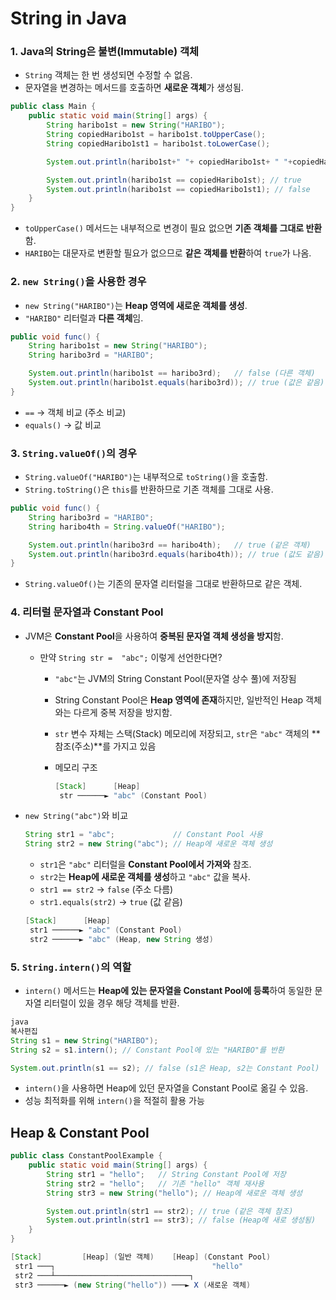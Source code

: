 # String in Java

### **1. Java의 String은 불변(Immutable) 객체**

- `String` 객체는 한 번 생성되면 수정할 수 없음.
- 문자열을 변경하는 메서드를 호출하면 **새로운 객체**가 생성됨.

```java
public class Main {
    public static void main(String[] args) {
        String haribo1st = new String("HARIBO");
        String copiedHaribo1st = haribo1st.toUpperCase();
        String copiedHaribo1st1 = haribo1st.toLowerCase();

        System.out.println(haribo1st+" "+ copiedHaribo1st+ " "+copiedHaribo1st1 ); // HARIBO HARIBO haribo

        System.out.println(haribo1st == copiedHaribo1st); // true
        System.out.println(haribo1st == copiedHaribo1st1); // false
    }
}
```

- `toUpperCase()` 메서드는 내부적으로 변경이 필요 없으면 **기존 객체를 그대로 반환**함.
- `HARIBO`는 대문자로 변환할 필요가 없으므로 **같은 객체를 반환**하여 `true`가 나옴.

### **2. `new String()`을 사용한 경우**

- `new String("HARIBO")`는 **Heap 영역에 새로운 객체를 생성**.
- `"HARIBO"` 리터럴과 **다른 객체**임.

```java
public void func() {
    String haribo1st = new String("HARIBO");
    String haribo3rd = "HARIBO";

    System.out.println(haribo1st == haribo3rd);   // false (다른 객체)
    System.out.println(haribo1st.equals(haribo3rd)); // true (값은 같음)
}

```

- `==` → 객체 비교 (주소 비교)
- `equals()` → 값 비교

### **3. `String.valueOf()`의 경우**

- `String.valueOf("HARIBO")`는 내부적으로 `toString()`을 호출함.
- `String.toString()`은 `this`를 반환하므로 기존 객체를 그대로 사용.

```java
public void func() {
    String haribo3rd = "HARIBO";
    String haribo4th = String.valueOf("HARIBO");

    System.out.println(haribo3rd == haribo4th);   // true (같은 객체)
    System.out.println(haribo3rd.equals(haribo4th)); // true (값도 같음)
}

```

- `String.valueOf()`는 기존의 문자열 리터럴을 그대로 반환하므로 같은 객체.

### **4. 리터럴 문자열과 Constant Pool**

- JVM은 **Constant Pool**을 사용하여 **중복된 문자열 객체 생성을 방지**함.
    - 만약 `String str =  "abc";` 이렇게 선언한다면?
        - `"abc"`는 JVM의 String Constant Pool(문자열 상수 풀)에 저장됨
        - String Constant Pool은 **Heap 영역에 존재**하지만, 일반적인 Heap 객체와는 다르게 중복 저장을 방지함.
        - `str` 변수 자체는 스택(Stack) 메모리에 저장되고, `str`은 `"abc"` 객체의 **참조(주소)**를 가지고 있음
        - 메모리 구조
            
            ```java
            [Stack]      [Heap]
             str ──────► "abc" (Constant Pool)
            ```
            
- `new String("abc")`와 비교
    
    ```java
    String str1 = "abc";             // Constant Pool 사용
    String str2 = new String("abc"); // Heap에 새로운 객체 생성
    ```
    
    - `str1`은 `"abc"` 리터럴을 **Constant Pool에서 가져와** 참조.
    - `str2`는 **Heap에 새로운 객체를 생성**하고 `"abc"` 값을 복사.
    - `str1 == str2` → `false` (주소 다름)
    - `str1.equals(str2)` → `true` (값 같음)
    
    ```java
    [Stack]      [Heap]
     str1 ──────► "abc" (Constant Pool)
     str2 ──────► "abc" (Heap, new String 생성)
    
    ```
    

### **5. `String.intern()`의 역할**

- `intern()` 메서드는 **Heap에 있는 문자열을 Constant Pool에 등록**하여 동일한 문자열 리터럴이 있을 경우 해당 객체를 반환.

```java
java
복사편집
String s1 = new String("HARIBO");
String s2 = s1.intern(); // Constant Pool에 있는 "HARIBO"를 반환

System.out.println(s1 == s2); // false (s1은 Heap, s2는 Constant Pool)

```

- `intern()`을 사용하면 Heap에 있던 문자열을 Constant Pool로 옮길 수 있음.
- 성능 최적화를 위해 `intern()`을 적절히 활용 가능

## Heap & Constant Pool

```java
public class ConstantPoolExample {
    public static void main(String[] args) {
        String str1 = "hello";   // String Constant Pool에 저장
        String str2 = "hello";   // 기존 "hello" 객체 재사용
        String str3 = new String("hello"); // Heap에 새로운 객체 생성

        System.out.println(str1 == str2); // true (같은 객체 참조)
        System.out.println(str1 == str3); // false (Heap에 새로 생성됨)
    }
}

[Stack]         [Heap] (일반 객체)    [Heap] (Constant Pool)
 str1 ───┐                                   "hello"
 str2 ───┴──────────────────────────────┐
 str3 ──────► (new String("hello")) ───► X (새로운 객체)

```
